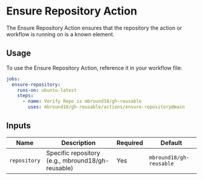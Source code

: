 # Ensure Repository Action

The Ensure Repository Action ensures that the repository the action or workflow is running on is a known element.

## Usage

To use the Ensure Repository Action, reference it in your workflow file:

```yaml
jobs:
  ensure-repository:
    runs-on: ubuntu-latest
    steps:
      - name: Verify Repo is mbround18/gh-reusable
        uses: mbround18/gh-reusable/actions/ensure-repository@main
```

## Inputs

| Name        | Description                                      | Required | Default            |
|-------------|--------------------------------------------------|----------|--------------------|
| `repository`| Specific repository (e.g., mbround18/gh-reusable)| Yes      | `mbround18/gh-reusable`|
